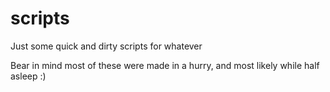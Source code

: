 # scripts
Just some quick and dirty scripts for whatever

Bear in mind most of these were made in a hurry, and most likely while half asleep :)

